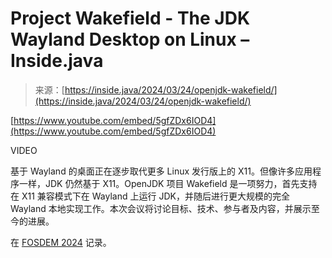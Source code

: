 <!--yml

category: 未分类

date: 2024-05-29 12:45:52

-->

# Project Wakefield - The JDK Wayland Desktop on Linux – Inside.java

> 来源：[https://inside.java/2024/03/24/openjdk-wakefield/](https://inside.java/2024/03/24/openjdk-wakefield/)

[https://www.youtube.com/embed/5gfZDx6IOD4](https://www.youtube.com/embed/5gfZDx6IOD4)

VIDEO

基于 Wayland 的桌面正在逐步取代更多 Linux 发行版上的 X11。但像许多应用程序一样，JDK 仍然基于 X11。OpenJDK 项目 Wakefield 是一项努力，首先支持在 X11 兼容模式下在 Wayland 上运行 JDK，并随后进行更大规模的完全 Wayland 本地实现工作。本次会议将讨论目标、技术、参与者及内容，并展示至今的进展。

在 [FOSDEM 2024](https://fosdem.org) 记录。
